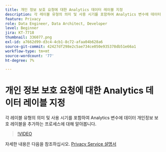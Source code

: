 ```yaml
---
title: 개인 정보 보호 요청에 대한 Analytics 데이터 레이블 지정
description: 각 레이블 유형의 의미 및 사용 시기를 포함하여 Analytics 변수에 데이터 개인정보 보호 레이블을 추가하는 프로세스에 대해 알아봅니다.
feature: Privacy
role: Data Engineer, Data Architect, Developer
level: Beginner
jira: KT-7718
thumbnail: 336077.png
exl-id: a7662d99-d3c4-4cb1-8c72-afaa04b628a6
source-git-commit: 42427df298e2c5ae734ce050e935378db51e66a1
workflow-type: tm+mt
source-wordcount: '77'
ht-degree: 7%

---
```


# 개인 정보 보호 요청에 대한 Analytics 데이터 레이블 지정

각 레이블 유형의 의미 및 사용 시기를 포함하여 Analytics 변수에 데이터 개인정보 보호 레이블을 추가하는 프로세스에 대해 알아봅니다.

>[!VIDEO](https://video.tv.adobe.com/v/336077?quality=12&learn=on)

자세한 내용은 다음을 참조하십시오. [Privacy Service 설명서](https://experienceleague.adobe.com/docs/experience-platform/privacy/home.html?lang=ko-KR)